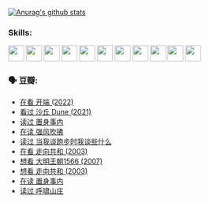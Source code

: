 
[![Anurag's github stats](https://github-readme-stats.vercel.app/api?username=w940853815)](https://github.com/anuraghazra/github-readme-stats)

### Skills:

<code><img height="32" src="https://cdn.jsdelivr.net/npm/simple-icons@v5/icons/python.svg"></code>
<code><img height="32" src="https://cdn.jsdelivr.net/npm/simple-icons@v5/icons/javascript.svg"></code>
<code><img height="32" src="https://cdn.jsdelivr.net/npm/simple-icons@v5/icons/django.svg"></code>
<code><img height="32" src="https://cdn.jsdelivr.net/npm/simple-icons@v5/icons/flask.svg"></code>
<code><img height="32" src="https://cdn.jsdelivr.net/npm/simple-icons@v5/icons/vuetify.svg"></code>
<code><img height="32" src="https://cdn.jsdelivr.net/npm/simple-icons@v5/icons/git.svg"></code>
<code><img height="32" src="https://cdn.jsdelivr.net/npm/simple-icons@v5/icons/docker.svg"></code>
<code><img height="32" src="https://cdn.jsdelivr.net/npm/simple-icons@v5/icons/postgresql.svg"></code>
<code><img height="32" src="https://cdn.jsdelivr.net/npm/simple-icons@v5/icons/elasticsearch.svg"></code>
<code><img height="32" src="https://cdn.jsdelivr.net/npm/simple-icons@v5/icons/macos.svg"></code>
<code><img height="32" src="https://cdn.jsdelivr.net/npm/simple-icons@v5/icons/linux.svg"></code>

### 🗣 豆瓣:

<!-- DOUBAN-ACTIVITIES:START -->
- [在看 开端‎ (2022)](https://www.douban.com/people/136069238/status/3733533297/?_i=42860719)
- [看过 沙丘 Dune‎ (2021)](https://www.douban.com/people/136069238/status/3726869471/?_i=42860719)
- [读过 置身事内](https://www.douban.com/people/136069238/status/3726223867/?_i=42860719)
- [在读 强风吹拂](https://www.douban.com/people/136069238/status/3725395475/?_i=42860719)
- [读过 当我谈跑步时我谈些什么](https://www.douban.com/people/136069238/status/3715422296/?_i=42860719)
- [在看 走向共和‎ (2003)](https://www.douban.com/people/136069238/status/3711470443/?_i=42860719)
- [想看 大明王朝1566‎ (2007)](https://www.douban.com/people/136069238/status/3710980213/?_i=42860719)
- [想看 走向共和‎ (2003)](https://www.douban.com/people/136069238/status/3710980002/?_i=42860719)
- [在读 置身事内](https://www.douban.com/people/136069238/status/3710472151/?_i=42860719)
- [读过 呼啸山庄](https://www.douban.com/people/136069238/status/3710470617/?_i=42860719)
<!-- DOUBAN-ACTIVITIES:END -->
<!--
**w940853815/w940853815** is a ✨ _special_ ✨ repository because its `README.md` (this file) appears on your GitHub profile.

Here are some ideas to get you started:

- 🔭 I’m currently working on ...
- 🌱 I’m currently learning ...
- 👯 I’m looking to collaborate on ...
- 🤔 I’m looking for help with ...
- 💬 Ask me about ...
- 📫 How to reach me: ...
- 😄 Pronouns: ...
- ⚡ Fun fact: ...
-->
